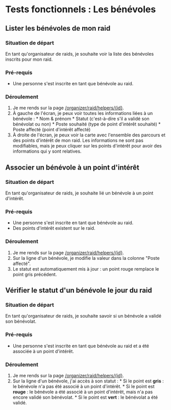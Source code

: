 # Tests fonctionnels : Les bénévoles

## Lister les bénévoles de mon raid

###  Situation de départ

En tant qu'organisateur de raids, je souhaite voir la liste des bénévoles inscrits pour mon raid.

### Pré-requis

  * Une personne s'est inscrite en tant que bénévole au raid.

### Déroulement 

  1. Je me rends sur la page [/organizer/raid/helpers/{id}](/organizer/raid/helpers/{id}).
  2. À gauche de l'écran, je peux voir toutes les informations liées à un bénévole :
    * Nom & prénom
    * Statut (c'est-à-dire s'il a validé son bénévolat ou non)
    * Poste souhaité (type de point d'intérêt souhaité)
    * Poste affecté (point d'intérêt affecté)
  3. À droite de l'écran, je peux voir la carte avec l'ensemble des parcours et des points d'intérêt de mon raid. Les informations ne sont pas modifiables, mais je peux cliquer sur les points d'intérêt pour avoir des informations qui y sont relatives.
  

## Associer un bénévole à un point d'intérêt

###  Situation de départ

En tant qu'organisateur de raids, je souhaite lié un bénévole à un point d'intérêt.

### Pré-requis

  * Une personne s'est inscrite en tant que bénévole au raid.
  * Des points d'intérêt existent sur le raid.

### Déroulement 

  1. Je me rends sur la page [/organizer/raid/helpers/{id}](/organizer/raid/helpers/{id}).
  2. Sur la ligne d'un bénévole, je modifie la valeur dans la colonne "Poste affecté".
  3. Le statut est automatiquement mis à jour : un point rouge remplace le point gris précédent.


## Vérifier le statut d'un bénévole le jour du raid

###  Situation de départ

En tant qu'organisateur de raids, je souhaite savoir si un bénévole a validé son bénévolat.

### Pré-requis

  * Une personne s'est inscrite en tant que bénévole au raid et a été associée à un point d'intérêt.

### Déroulement 

  1. Je me rends sur la page [/organizer/raid/helpers/{id}](/organizer/raid/helpers/{id}).
  2. Sur la ligne d'un bénévole, j'ai accès à son statut :
    * Si le point est **gris** : le bénévole n'a pas été associé à un point d'intérêt.
    * Si le point est **rouge** : le bénévole a été associé à un point d'intérêt, mais n'a pas encore validé son bénévolat.
    * Si le point est **vert** : le bénévolat a été validé.